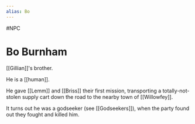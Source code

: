 ```yaml
---
alias: Bo
---
```

#NPC
# Bo Burnham
[[Gillian]]'s brother. 

He is a [[human]].

He gave [[Lemm]] and [[Briss]] their first mission, transporting a totally-not-stolen supply cart down the road to the nearby town of [[Willowfey]]. 

It turns out he was a godseeker (see [[Godseekers]]), when the party found out they fought and killed him.